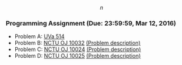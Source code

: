 <script type="text/javascript" src="http://cdn.mathjax.org/mathjax/latest/MathJax.js?config=TeX-AMS_SVG"></script>

$$n$$

### Programming Assignment (Due: 23:59:59, Mar 12, 2016)

+   Problem A: [UVa 514](https://uva.onlinejudge.org/index.php?option=com_onlinejudge&Itemid=8&page=show_problem&problem=455)
+   Problem B: [NCTU OJ 10032](https://oj.nctu.me/groups/1/problems/10032/) [(Problem description)](week02-B.pdf)
+   Problem C: [NCTU OJ 10024](https://oj.nctu.me/groups/1/problems/10024/) [(Problem description)](week02-C.pdf)
+   Problem D: [NCTU OJ 10025](https://oj.nctu.me/groups/1/problems/10025/) [(Problem description)](week02-D.pdf)

